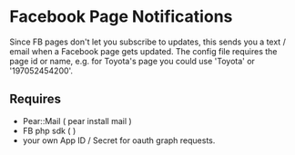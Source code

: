 Facebook Page Notifications
===========================

Since FB pages don't let you subscribe to updates, this sends you a text / email when a Facebook page gets updated.
The config file requires the page id or name, e.g. for Toyota's page you could use 'Toyota' or '197052454200'.

Requires
--------

- Pear::Mail  ( pear install mail ) 
- FB php sdk ( )
- your own App ID / Secret for oauth graph requests.